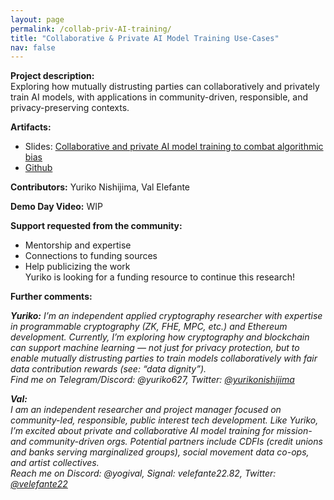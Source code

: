 ```yaml
---
layout: page
permalink: /collab-priv-AI-training/
title: "Collaborative & Private AI Model Training Use-Cases"
nav: false
---
```


**Project description:**  
Exploring how mutually distrusting parties can collaboratively and privately train AI models, with applications in community-driven, responsible, and privacy-preserving contexts.

**Artifacts:**

- Slides: [Collaborative and private AI model training to combat algorithmic bias](https://docs.google.com/presentation/d/1zP25V5vyM7FF1PF_Icm9ROwQxvXLiFJ167KSj9SAmCk)
- [Github](https://github.com/yuriko627/vfl-demo)

**Contributors:**
Yuriko Nishijima, Val Elefante

**Demo Day Video:**
WIP

**Support requested from the community:**

- Mentorship and expertise
- Connections to funding sources
- Help publicizing the work  
  Yuriko is looking for a funding resource to continue this research!

**Further comments:**

_**Yuriko:**_
_I’m an independent applied cryptography researcher with expertise in programmable cryptography (ZK, FHE, MPC, etc.) and Ethereum development. Currently, I’m exploring how cryptography and blockchain can support machine learning — not just for privacy protection, but to enable mutually distrusting parties to train models collaboratively with fair data contribution rewards (see: “data dignity”).  
Find me on Telegram/Discord: @yuriko627, Twitter: [@yurikonishijima](https://x.com/yurikonishijima)_

_**Val:**_  
_I am an independent researcher and project manager focused on community-led, responsible, public interest tech development. Like Yuriko, I’m excited about private and collaborative AI model training for mission- and community-driven orgs. Potential partners include CDFIs (credit unions and banks serving marginalized groups), social movement data co-ops, and artist collectives.  
Reach me on Discord: @yogival, Signal: velefante22.82, Twitter: [@velefante22](https://x.com/velefante22)_

